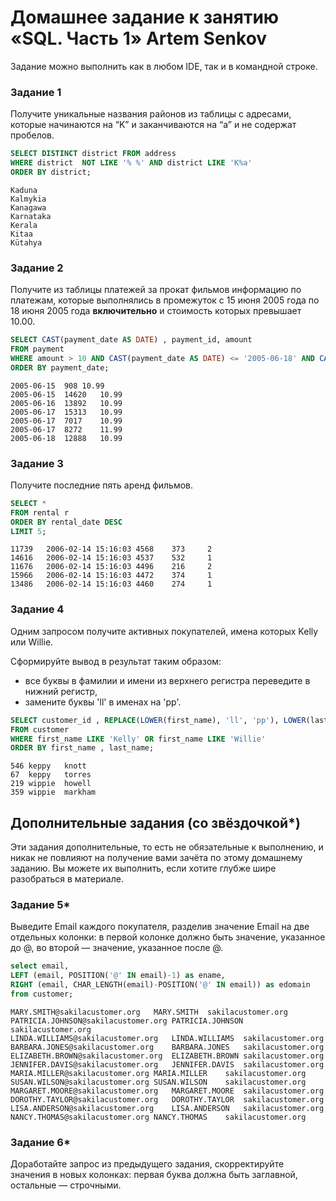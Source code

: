 # Домашнее задание к занятию «SQL. Часть 1» Artem Senkov

Задание можно выполнить как в любом IDE, так и в командной строке.

### Задание 1

Получите уникальные названия районов из таблицы с адресами, которые начинаются на “K” и заканчиваются на “a” и не содержат пробелов.
```SQL
SELECT DISTINCT district FROM address
WHERE district  NOT LIKE '% %' AND district LIKE 'K%a'
ORDER BY district;
```
```
Kaduna
Kalmykia
Kanagawa
Karnataka
Kerala
Kitaa
Kütahya
```

### Задание 2

Получите из таблицы платежей за прокат фильмов информацию по платежам, которые выполнялись в промежуток с 15 июня 2005 года по 18 июня 2005 года **включительно** и стоимость которых превышает 10.00.

```SQL
SELECT CAST(payment_date AS DATE) , payment_id, amount
FROM payment
WHERE amount > 10 AND CAST(payment_date AS DATE) <= '2005-06-18' AND CAST(payment_date AS DATE) >= '2005-06-15'
ORDER BY payment_date;
```
```
2005-06-15	908	10.99
2005-06-15	14620	10.99
2005-06-16	13892	10.99
2005-06-17	15313	10.99
2005-06-17	7017	10.99
2005-06-17	8272	11.99
2005-06-18	12888	10.99
```

### Задание 3

Получите последние пять аренд фильмов.

```SQL
SELECT *
FROM rental r 
ORDER BY rental_date DESC
LIMIT 5;
```
```
11739	2006-02-14 15:16:03	4568	373		2
14616	2006-02-14 15:16:03	4537	532		1
11676	2006-02-14 15:16:03	4496	216		2
15966	2006-02-14 15:16:03	4472	374		1
13486	2006-02-14 15:16:03	4460	274		1
```

### Задание 4

Одним запросом получите активных покупателей, имена которых Kelly или Willie. 

Сформируйте вывод в результат таким образом:
- все буквы в фамилии и имени из верхнего регистра переведите в нижний регистр,
- замените буквы 'll' в именах на 'pp'.

```SQL
SELECT customer_id , REPLACE(LOWER(first_name), 'll', 'pp'), LOWER(last_name)
FROM customer
WHERE first_name LIKE 'Kelly' OR first_name LIKE 'Willie'
ORDER BY first_name , last_name;
```
```
546	keppy	knott
67	keppy	torres
219	wippie	howell
359	wippie	markham
```

## Дополнительные задания (со звёздочкой*)
Эти задания дополнительные, то есть не обязательные к выполнению, и никак не повлияют на получение вами зачёта по этому домашнему заданию. Вы можете их выполнить, если хотите глубже шире разобраться в материале.

### Задание 5*

Выведите Email каждого покупателя, разделив значение Email на две отдельных колонки: в первой колонке должно быть значение, указанное до @, во второй — значение, указанное после @.

```SQL
select email,
LEFT (email, POSITION('@' IN email)-1) as ename,
RIGHT (email, CHAR_LENGTH(email)-POSITION('@' IN email)) as edomain
from customer;
```
```
MARY.SMITH@sakilacustomer.org	MARY.SMITH	sakilacustomer.org
PATRICIA.JOHNSON@sakilacustomer.org	PATRICIA.JOHNSON	sakilacustomer.org
LINDA.WILLIAMS@sakilacustomer.org	LINDA.WILLIAMS	sakilacustomer.org
BARBARA.JONES@sakilacustomer.org	BARBARA.JONES	sakilacustomer.org
ELIZABETH.BROWN@sakilacustomer.org	ELIZABETH.BROWN	sakilacustomer.org
JENNIFER.DAVIS@sakilacustomer.org	JENNIFER.DAVIS	sakilacustomer.org
MARIA.MILLER@sakilacustomer.org	MARIA.MILLER	sakilacustomer.org
SUSAN.WILSON@sakilacustomer.org	SUSAN.WILSON	sakilacustomer.org
MARGARET.MOORE@sakilacustomer.org	MARGARET.MOORE	sakilacustomer.org
DOROTHY.TAYLOR@sakilacustomer.org	DOROTHY.TAYLOR	sakilacustomer.org
LISA.ANDERSON@sakilacustomer.org	LISA.ANDERSON	sakilacustomer.org
NANCY.THOMAS@sakilacustomer.org	NANCY.THOMAS	sakilacustomer.org
```

### Задание 6*

Доработайте запрос из предыдущего задания, скорректируйте значения в новых колонках: первая буква должна быть заглавной, остальные — строчными.
```SQL

```
```

```

